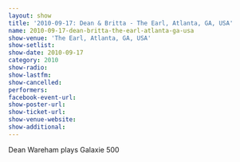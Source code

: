 ```yaml
---
layout: show
title: '2010-09-17: Dean & Britta - The Earl, Atlanta, GA, USA'
name: 2010-09-17-dean-britta-the-earl-atlanta-ga-usa
show-venue: 'The Earl, Atlanta, GA, USA'
show-setlist: 
show-date: 2010-09-17
category: 2010
show-radio: 
show-lastfm: 
show-cancelled: 
performers: 
facebook-event-url: 
show-poster-url: 
show-ticket-url: 
show-venue-website: 
show-additional: 
---
```


Dean Wareham plays Galaxie 500